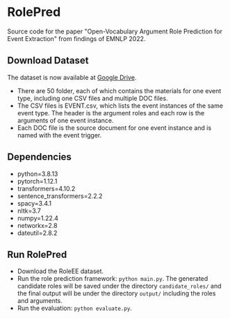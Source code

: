 # RolePred
Source code for the paper "Open-Vocabulary Argument Role Prediction for Event Extraction" from findings of EMNLP 2022.


## Download Dataset
The dataset is now available at [Google Drive](https://drive.google.com/file/d/1IRIKjiAfi0txUmBY-hDzt79segz7tveJ/view?usp=sharing).
- There are 50 folder, each of which contains the materials for one event type, including one CSV files and multiple DOC files. 
- The CSV files is EVENT.csv, which lists the event instances of the same event type. The header is the argument roles and each row is the arguments of one event instance.
- Each DOC file is the source document for one event instance and is named with the event trigger. 


## Dependencies 
- python=3.8.13
- pytorch=1.12.1
- transformers=4.10.2
- sentence_transformers=2.2.2
- spacy=3.4.1
- nltk=3.7
- numpy=1.22.4
- networkx=2.8
- dateutil=2.8.2


## Run RolePred
- Download the RoleEE dataset. 
- Run the role prediction framework: `python main.py`. The generated candidate roles will be saved under the directory `candidate_roles/` and the final output will be under the directory `output/` including the roles and arguments. 
- Run the evaluation: `python evaluate.py`. 
